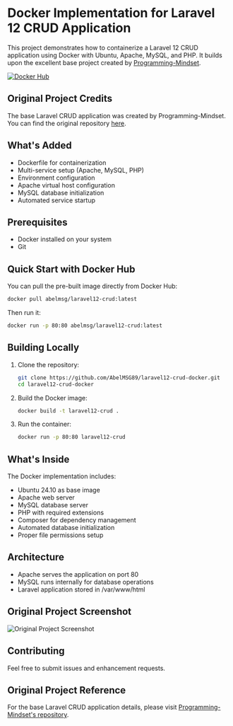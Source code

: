 # Docker Implementation for Laravel 12 CRUD Application

This project demonstrates how to containerize a Laravel 12 CRUD application using Docker with Ubuntu, Apache, MySQL, and PHP. It builds upon the excellent base project created by [Programming-Mindset](https://github.com/Programming-Mindset/laravel12-crud).

[![Docker Hub](https://img.shields.io/docker/pulls/abelmsg/laravel12-crud.svg)](https://hub.docker.com/r/abelmsg/laravel12-crud)

## Original Project Credits

The base Laravel CRUD application was created by Programming-Mindset. You can find the original repository [here](https://github.com/Programming-Mindset/laravel12-crud).

## What's Added

- Dockerfile for containerization
- Multi-service setup (Apache, MySQL, PHP)
- Environment configuration
- Apache virtual host configuration
- MySQL database initialization
- Automated service startup

## Prerequisites

- Docker installed on your system
- Git

## Quick Start with Docker Hub

You can pull the pre-built image directly from Docker Hub:

```bash
docker pull abelmsg/laravel12-crud:latest
```

Then run it:

```bash
docker run -p 80:80 abelmsg/laravel12-crud:latest
```

## Building Locally

1. Clone the repository:

   ```bash
   git clone https://github.com/AbelMSG89/laravel12-crud-docker.git
   cd laravel12-crud-docker
   ```

2. Build the Docker image:

    ```bash
    docker build -t laravel12-crud .
    ```

3. Run the container:

    ```bash
    docker run -p 80:80 laravel12-crud
    ```

## What's Inside

The Docker implementation includes:

- Ubuntu 24.10 as base image
- Apache web server
- MySQL database server
- PHP with required extensions
- Composer for dependency management
- Automated database initialization
- Proper file permissions setup

## Architecture

- Apache serves the application on port 80
- MySQL runs internally for database operations
- Laravel application stored in /var/www/html

## Original Project Screenshot

![Original Project Screenshot](https://raw.githubusercontent.com/Programming-Mindset/laravel12-crud/refs/heads/master/screenshot/laravel12-crud-app.png)

## Contributing

Feel free to submit issues and enhancement requests.

## Original Project Reference

For the base Laravel CRUD application details, please visit [Programming-Mindset's repository](https://github.com/Programming-Mindset/laravel12-crud).
